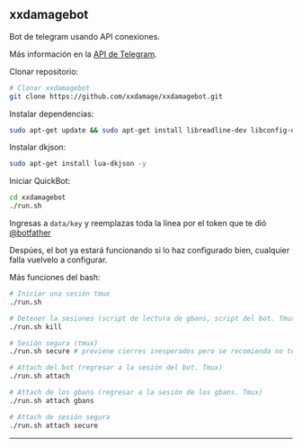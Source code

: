

xxdamagebot
-------------------------
Bot de telegram usando API conexiones.

Más información en la [API de Telegram](https://core.telegram.org/bots/api).


Clonar repositorio:

```bash
# Clonar xxdamagebot
git clone https://github.com/xxdamage/xxdamagebot.git
```
Instalar dependencias:

```bash
sudo apt-get update && sudo apt-get install libreadline-dev libconfig-dev libssl-dev lua5.2 liblua5.2-dev libevent-dev make unzip git redis-server g++ libjansson-dev libpython-dev expat libexpat1-dev tmux subversion && wget http://luarocks.org/releases/luarocks-2.2.2.tar.gz && tar zxpf luarocks-2.2.2.tar.gz && cd luarocks-2.2.2 && sudo ./configure && sudo make bootstrap && sudo luarocks install luasocket && sudo luarocks install luasec && sudo luarocks install redis-lua && sudo luarocks install lua-term && sudo luarocks install serpent && sudo apt-get install curl && cd .. && sudo rm -Rf luarocks-2.2.2.tar.gz && sudo rm -Rf luarocks-2.2.2 
 ```
 
 Instalar dkjson:
 ```bash
 sudo apt-get install lua-dkjson -y
 ```
 
Iniciar QuickBot: 

```bash
cd xxdamagebot
./run.sh
```

Ingresas a ``data/key`` y reemplazas toda la linea por el token que te dió [@botfather](http://telegram.me/botfather)

Despúes, el bot ya estará funcionando si lo haz configurado bien, cualquier falla vuelvelo a configurar.



Más funciones del bash:

```bash
# Iniciar una sesión tmux
./run.sh

# Detener la sesiones (script de lectura de gbans, script del bot. Tmux y sesión segura)
./run.sh kill

# Sesión segura (tmux)
./run.sh secure # previene cierres inesperados pero se recomienda no tener errores de código porque generará un bucle

# Attach del bot (regresar a la sesión del bot. Tmux)
./run.sh attach

# Attach de los gbans (regresar a la sesión de los gbans. Tmux)
./run.sh attach gbans

# Attach de sesión segura
./run.sh attach secure
```
--------------------
